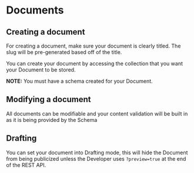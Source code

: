 # Documents

## Creating a document

For creating a document, make sure your document is clearly titled. The slug will be pre-generated based off of the title.

You can create your document by accessing the collection that you want your Document to be stored.

**NOTE:** You must have a schema created for your Document.

## Modifying a document

All documents can be modifiable and your content validation will be built in as it is being provided by the Schema

## Drafting

You can set your document into Drafting mode, this will hide the Document from being publicized unless the Developer uses `?preview=true` at the end of the REST API.